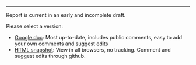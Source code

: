 ----

Report is current in an early and incomplete draft.

Please select a version:

* [Google doc](https://docs.google.com/document/d/1WWYQ33Y9ENcueiFnrb3hJzD2rxKCRw9ok8T3PrDLOB8/edit):  Most up-to-date, includes public comments, easy to add your own comments and suggest edits
* [HTML snapshot](./snapshot.html): View in all browsers, no tracking.  Comment and suggest edits through github.


